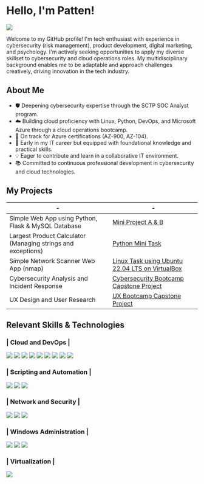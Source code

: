 # Hello, I'm Patten!
<a href="https://www.linkedin.com/in/patten-c-4090971b9/"><img src="https://img.shields.io/badge/-LinkedIn-0072b1?&style=for-the-badge&logo=linkedin&logoColor=white" /></a>

Welcome to my GitHub profile! I'm tech enthusiast with experience in cybersecurity (risk management), product development, digital marketing, and psychology. I'm actively seeking opportunities to apply my diverse skillset to cybersecurity and cloud operations roles. My multidisciplinary background enables me to be adaptable and approach challenges creatively, driving innovation in the tech industry.

## About Me
* 🛡️  Deepening cybersecurity expertise through the SCTP SOC Analyst program.
* ☁️  Building cloud proficiency with Linux, Python, DevOps, and Microsoft Azure through a cloud operations bootcamp.
* 🎯  On track for Azure certifications (AZ-900, AZ-104).
* 🚀  Early in my IT career but equipped with foundational knowledge and practical skills.
* 💡  Eager to contribute and learn in a collaborative IT environment.
* 📚  Committed to continuous professional development in cybersecurity and cloud technologies.

## My Projects

|-|-|
|----------------------------------------|-------------------|
| Simple Web App using Python, Flask & MySQL Database | [Mini Project A & B](https://a4py2024anywh.pythonanywhere.com/) |
| Largest Product Calculator (Managing strings and exceptions) | [Python Mini Task](https://github.com/C00nW/largest-product-calculator.git) |
| Simple Network Scanner Web App (nmap) | [Linux Task using Ubuntu 22.04 LTS on VirtualBox](https://github.com/C00nW/Linux-Task-Simple-Web-Scanner-Web-App.git) |
| Cybersecurity Analysis and Incident Response    | [Cybersecurity Bootcamp Capstone Project](https://docs.google.com/document/d/18TCZShOBXDcGyzsrL-c6sLYYv-rE0rO-NSuxgb5FfAU/edit#heading=h.gjdgxs) |
| UX Design and User Research            | [UX Bootcamp Capstone Project](https://www.figma.com/file/L2eyh5ybQi7SldJ7eMEnWv/DigiPayee?type=design&mode=design) |

## Relevant Skills & Technologies

### | Cloud and DevOps |
<div>
  <img src="https://img.shields.io/badge/-Linux-FCC624?&style=for-the-badge&logo=linux&logoColor=black" />
  <img src="https://img.shields.io/badge/-Docker-2496ED?&style=for-the-badge&logo=docker&logoColor=white" />
  <img src="https://img.shields.io/badge/-Ansible-EE0000?&style=for-the-badge&logo=ansible&logoColor=white" />
  <img src="https://img.shields.io/badge/-Microsoft_Azure-0078D4?&style=for-the-badge&logo=microsoftazure&logoColor=white" />
  <img src="https://img.shields.io/badge/-Python-3776AB?&style=for-the-badge&logo=python&logoColor=white" />
  <img src="https://img.shields.io/badge/-Flask-000000?&style=for-the-badge&logo=flask&logoColor=white" />
  <img src="https://img.shields.io/badge/-HTML5-E34F26?&style=for-the-badge&logo=html5&logoColor=white" />
  <img src="https://img.shields.io/badge/-CSS3-1572B6?&style=for-the-badge&logo=css3&logoColor=white" />
  <img src="https://img.shields.io/badge/-JavaScript-F7DF1E?&style=for-the-badge&logo=javascript&logoColor=black" />
</div>

### | Scripting and Automation |
<div>
  <img src="https://img.shields.io/badge/-PowerShell-5391FE?&style=for-the-badge&logo=powershell&logoColor=white" />
  <img src="https://img.shields.io/badge/-GitHub-181717?&style=for-the-badge&logo=github&logoColor=white" />
  <img src="https://img.shields.io/badge/-Git_Bash-DE4C36?&style=for-the-badge&logo=git&logoColor=white" />
</div>

### | Network and Security |
<div>
  <img src="https://img.shields.io/badge/-Wireshark-1679A7?&style=for-the-badge&logo=Wireshark&logoColor=white" />
  <img src="https://img.shields.io/badge/-Packet_Tracer-FF0000?&style=for-the-badge&logo=cisco&logoColor=white" />
  <img src="https://img.shields.io/badge/-Nmap-000000?&style=for-the-badge&logo=Nmap&logoColor=white" />
</div>

### | Windows Administration |
<div>
  <img src="https://img.shields.io/badge/-Windows_Administration-0078D4?&style=for-the-badge&logo=windows&logoColor=white" />
  <img src="https://img.shields.io/badge/-Active_Directory-0078D4?&style=for-the-badge&logo=windows&logoColor=white" />
  <img src="https://img.shields.io/badge/-Windows_Security-0078D4?&style=for-the-badge&logo=windows&logoColor=white" />
</div>

### | Virtualization |
<div>
  <img src="https://img.shields.io/badge/-VirtualBox-183A61?&style=for-the-badge&logo=VirtualBox&logoColor=white" />
</div>

